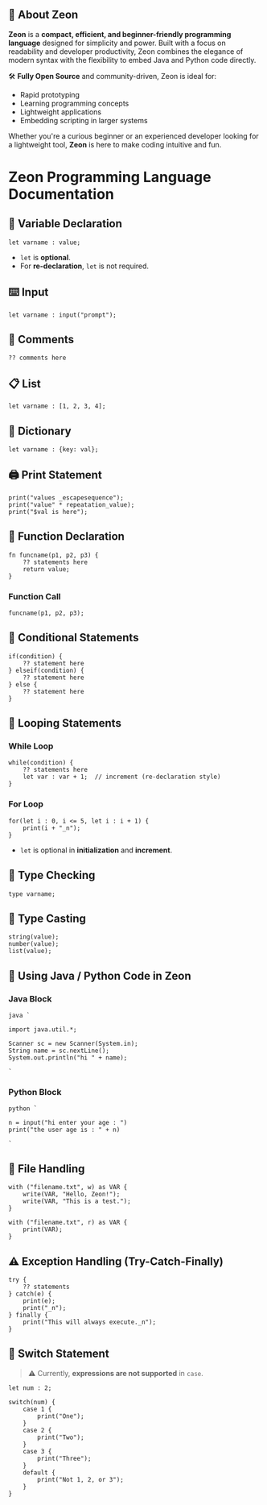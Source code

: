 ## 🌟 About Zeon

**Zeon** is a **compact, efficient, and beginner-friendly programming language** designed for simplicity and power. Built with a focus on readability and developer productivity, Zeon combines the elegance of modern syntax with the flexibility to embed Java and Python code directly.

🛠️ **Fully Open Source** and community-driven, Zeon is ideal for:

- Rapid prototyping
- Learning programming concepts
- Lightweight applications
- Embedding scripting in larger systems

Whether you're a curious beginner or an experienced developer looking for a lightweight tool, **Zeon** is here to make coding intuitive and fun.

# Zeon Programming Language Documentation

## 🧠 Variable Declaration

```zeon
let varname : value;
```
- `let` is **optional**.
- For **re-declaration**, `let` is not required.

## ⌨️ Input

```zeon
let varname : input("prompt");
```

## 💬 Comments

```zeon
?? comments here
```

## 📋 List

```zeon
let varname : [1, 2, 3, 4];
```

## 🧾 Dictionary

```zeon
let varname : {key: val};
```

## 🖨️ Print Statement

```zeon
print("values _escapesequence");
print("value" * repeatation_value);
print("$val is here");
```

## 🔧 Function Declaration

```zeon
fn funcname(p1, p2, p3) {
    ?? statements here
    return value;
}
```

### Function Call

```zeon
funcname(p1, p2, p3);
```

## 🔀 Conditional Statements

```zeon
if(condition) {
    ?? statement here
} elseif(condition) {
    ?? statement here
} else {
    ?? statement here
}
```

## 🔁 Looping Statements

### While Loop

```zeon
while(condition) {
    ?? statements here
    let var : var + 1;  // increment (re-declaration style)
}
```

### For Loop

```zeon
for(let i : 0, i <= 5, let i : i + 1) {
    print(i + "_n");
}
```
- `let` is optional in **initialization** and **increment**.

## 🧪 Type Checking

```zeon
type varname;
```

## 🔄 Type Casting

```zeon
string(value);
number(value);
list(value);
```

## 🔗 Using Java / Python Code in Zeon

### Java Block

```zeon
java `

import java.util.*;

Scanner sc = new Scanner(System.in);
String name = sc.nextLine();
System.out.println("hi " + name);

`
```

### Python Block

```zeon
python `

n = input("hi enter your age : ")
print("the user age is : " + n)

`
```

## 📂 File Handling

```zeon
with ("filename.txt", w) as VAR {
    write(VAR, "Hello, Zeon!");
    write(VAR, "This is a test.");
}

with ("filename.txt", r) as VAR {
    print(VAR);
}
```

## ⚠️ Exception Handling (Try-Catch-Finally)

```zeon
try {
    ?? statements
} catch(e) {
    print(e);
    print("_n");
} finally {
    print("This will always execute._n");
}
```

## 🧭 Switch Statement

> ⚠️ Currently, **expressions are not supported** in `case`.

```zeon
let num : 2;

switch(num) {
    case 1 {
        print("One");
    }
    case 2 {
        print("Two");
    }
    case 3 {
        print("Three");
    }
    default {
        print("Not 1, 2, or 3");
    }
}
```

